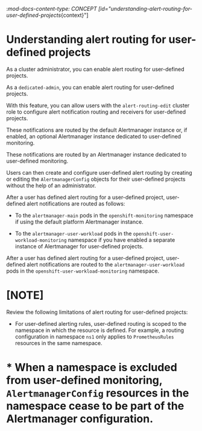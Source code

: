 :_mod-docs-content-type: CONCEPT
[id="understanding-alert-routing-for-user-defined-projects_{context}"]
# Understanding alert routing for user-defined projects

As a cluster administrator, you can enable alert routing for user-defined projects.

As a `dedicated-admin`, you can enable alert routing for user-defined projects.

With this feature, you can allow users with the `alert-routing-edit` cluster role to configure alert notification routing and receivers for user-defined projects.

These notifications are routed by the default Alertmanager instance or, if enabled, an optional Alertmanager instance dedicated to user-defined monitoring.

These notifications are routed by an Alertmanager instance dedicated to user-defined monitoring.

Users can then create and configure user-defined alert routing by creating or editing the `AlertmanagerConfig` objects for their user-defined projects without the help of an administrator.

After a user has defined alert routing for a user-defined project, user-defined alert notifications are routed as follows:

* To the `alertmanager-main` pods in the `openshift-monitoring` namespace if using the default platform Alertmanager instance.

* To the `alertmanager-user-workload` pods in the `openshift-user-workload-monitoring` namespace if you have enabled a separate instance of Alertmanager for user-defined projects.

After a user has defined alert routing for a user-defined project, user-defined alert notifications are routed to the `alertmanager-user-workload` pods in the `openshift-user-workload-monitoring` namespace.

# [NOTE]
Review the following limitations of alert routing for user-defined projects:

* For user-defined alerting rules, user-defined routing is scoped to the namespace in which the resource is defined. For example, a routing configuration in namespace `ns1` only applies to `PrometheusRules` resources in the same namespace.

# * When a namespace is excluded from user-defined monitoring, `AlertmanagerConfig` resources in the namespace cease to be part of the Alertmanager configuration.
